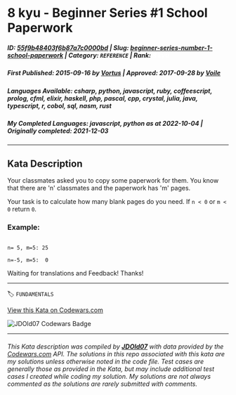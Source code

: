 # 8 kyu - Beginner Series #1 School Paperwork

##### **ID**: [55f9b48403f6b87a7c0000bd](https://www.codewars.com/kata/55f9b48403f6b87a7c0000bd) | **Slug**: [beginner-series-number-1-school-paperwork](https://www.codewars.com/kata/55f9b48403f6b87a7c0000bd) | **Category**: `REFERENCE` | **Rank**: <span style="color:white">8 kyu</span>

##### **First Published**: 2015-09-16 ***by*** [Vortus](https://www.codewars.com/users/Vortus) | **Approved**: 2017-09-28 ***by*** [Voile](https://www.codewars.com/users/Voile)

##### **Languages Available**: csharp, python, javascript, ruby, coffeescript, prolog, cfml, elixir, haskell, php, pascal, cpp, crystal, julia, java, typescript, r, cobol, sql, nasm, rust

##### **My Completed Languages**: javascript, python ***as at*** 2022-10-04 | **Originally completed**: 2021-12-03

---

## Kata Description


Your classmates asked you to copy some paperwork for them. You know that there are 'n' classmates and the paperwork has 'm' pages.



Your task is to calculate how many blank pages do you need. If `n < 0` or `m < 0` return `0`.





### Example:



```

n= 5, m=5: 25

n=-5, m=5:  0

```





Waiting for translations and Feedback! Thanks!



---


🏷 `FUNDAMENTALS`


[View this Kata on Codewars.com](https://www.codewars.com/kata/55f9b48403f6b87a7c0000bd)

![](https://www.codewars.com/users/jdold07/badges/large "JDOld07 Codewars Badge")

---

###### *This Kata description was compiled by [**JDOld07**](https://tpstech.dev) with data provided by the [Codewars.com](https://www.codewars.com) API.  The solutions in this repo associated with this kata are my solutions unless otherwise noted in the code file.  Test cases are generally those as provided in the Kata, but may include additional test cases I created while coding my solution.  My solutions are not always commented as the solutions are rarely submitted with comments.*
